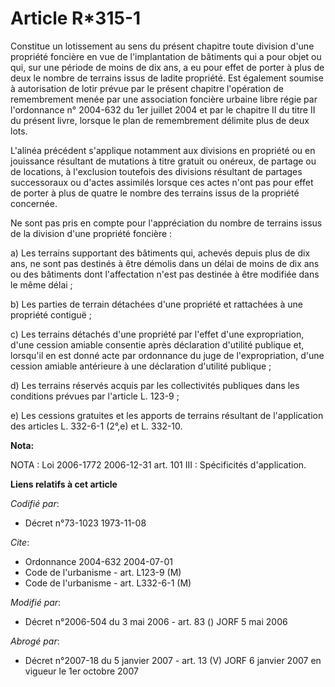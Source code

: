 # Article R*315-1

Constitue un lotissement au sens du présent chapitre toute division d'une propriété foncière en vue de l'implantation de
bâtiments qui a pour objet ou qui, sur une période de moins de dix ans, a eu pour effet de porter à plus de deux le nombre de
terrains issus de ladite propriété. Est également soumise à autorisation de lotir prévue par le présent chapitre l'opération
de remembrement menée par une association foncière urbaine libre régie par l'ordonnance n° 2004-632 du 1er juillet 2004 et
par le chapitre II du titre II du présent livre, lorsque le plan de remembrement délimite plus de deux lots.

L'alinéa précédent s'applique notamment aux divisions en propriété ou en jouissance résultant de mutations à titre gratuit ou
onéreux, de partage ou de locations, à l'exclusion toutefois des divisions résultant de partages successoraux ou d'actes
assimilés lorsque ces actes n'ont pas pour effet de porter à plus de quatre le nombre des terrains issus de la propriété
concernée.

Ne sont pas pris en compte pour l'appréciation du nombre de terrains issus de la division d'une propriété foncière :

a) Les terrains supportant des bâtiments qui, achevés depuis plus de dix ans, ne sont pas destinés à être démolis dans un
délai de moins de dix ans ou des bâtiments dont l'affectation n'est pas destinée à être modifiée dans le même délai ;

b) Les parties de terrain détachées d'une propriété et rattachées à une propriété contiguë ;

c) Les terrains détachés d'une propriété par l'effet d'une expropriation, d'une cession amiable consentie après déclaration
d'utilité publique et, lorsqu'il en est donné acte par ordonnance du juge de l'expropriation, d'une cession amiable
antérieure à une déclaration d'utilité publique ;

d) Les terrains réservés acquis par les collectivités publiques dans les conditions prévues par l'article L. 123-9 ;

e) Les cessions gratuites et les apports de terrains résultant de l'application des articles L. 332-6-1 (2°,e) et L. 332-10.

**Nota:**

NOTA : Loi 2006-1772 2006-12-31 art. 101 III : Spécificités d'application.

**Liens relatifs à cet article**

_Codifié par_:

  - Décret n°73-1023 1973-11-08

_Cite_:

  - Ordonnance 2004-632 2004-07-01
  - Code de l'urbanisme - art. L123-9 (M)
  - Code de l'urbanisme - art. L332-6-1 (M)

_Modifié par_:

  - Décret n°2006-504 du 3 mai 2006 - art. 83 () JORF 5 mai 2006

_Abrogé par_:

  - Décret n°2007-18 du 5 janvier 2007 - art. 13 (V) JORF 6 janvier 2007 en vigueur le 1er octobre 2007
